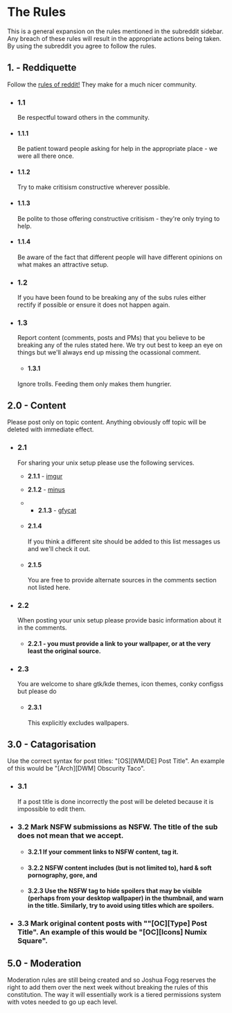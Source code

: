 # The Rules
This is a general expansion on the rules mentioned in the subreddit sidebar. Any breach of these rules will result in the appropriate actions being taken. By using the subreddit you agree to follow the rules.


## 1. - Reddiquette
Follow the [rules of reddit](http://www.reddit.com/wiki/reddiquette)[!](https://www.youtube.com/watch?v=4fLpktf2jYw) They make for a much nicer community.

* ### 1.1
  Be respectful toward others in the community.

 + #### 1.1.1
   Be patient toward people asking for help in the appropriate place - we were all there once.

 + #### 1.1.2
   Try to make critisism constructive wherever possible.

 + #### 1.1.3
   Be polite to those offering constructive critisism  - they're only trying to help.

 + #### 1.1.4
   Be aware of the fact that different people will have different opinions on what makes an attractive setup.

* ### 1.2
  If you have been found to be breaking any of the subs rules either rectify if possible or ensure it does not happen again.

* ### 1.3
  Report content (comments, posts and PMs) that you believe to be breaking any of the rules stated here. We try out best to keep an eye on things but we'll always end up missing the ocassional comment.
  
  + #### 1.3.1
  Ignore trolls. Feeding them only makes them hungrier.


## 2.0 - Content
Please post only on topic content. Anything obviously off topic will be deleted with immediate effect.

* ### 2.1
  For sharing your unix setup please use the following services.

  + **2.1.1** - [imgur](http://imgur.com/)
  + **2.1.2** - [minus](http://minus.com/)
  + + **2.1.3** - [gfycat](http://gfycat.com/)

  + #### 2.1.4
    If you think a different site should be added to this list messages us and we'll check it out.

  + #### 2.1.5
    You are free to provide alternate sources in the comments section not listed here.

* ### 2.2
  When posting your unix setup please provide basic information about it in the comments.

  + #### **2.2.1** - you must provide a link to your wallpaper, or at the very least the original source.

* ### 2.3
  You are welcome to share gtk/kde themes, icon themes, conky configss but please do

  + #### 2.3.1
    This explicitly excludes wallpapers.

## 3.0 - Catagorisation
Use the correct syntax for post titles: "\[OS][WM/DE] Post Title". An example of this would be "\[Arch][DWM] Obscurity Taco".

* ### 3.1
  If a post title is done incorrectly the post will be deleted because it is impossible to edit them.

* ### 3.2 Mark NSFW submissions as NSFW. The title of the sub does not mean that we accept.
  
  + #### 3.2.1 If your comment links to NSFW content, tag it.

  + #### 3.2.2 NSFW content includes (but is not limited to), hard & soft pornography, gore, and 
  
  + #### 3.2.3 Use the NSFW tag to hide spoilers that may be visible (perhaps from your desktop wallpaper) in the thumbnail, and warn in the title. Similarly, try to avoid using titles which are spoilers.
  
* ### 3.3 Mark original content posts with ""\[OC][Type] Post Title". An example of this would be "\[OC][Icons] Numix Square".




## 5.0 - Moderation
Moderation rules are still being created and so Joshua Fogg reserves the right to add them over the next week without breaking the rules of this constitution. The way it will essentially work is a tiered permissions system with votes needed to go up each level.
